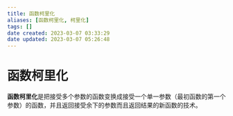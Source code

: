 ```yaml
---
title: 函数柯里化
aliases: [函数柯里化, 柯里化]
tags: []
date created: 2023-03-07 03:33:29
date updated: 2023-03-07 05:26:48
---
```


# 函数柯里化

**函数柯里化**是把接受多个参数的函数变换成接受一个单一参数（最初函数的第一个参数）的函数，并且返回接受余下的参数而且返回结果的新函数的技术。
